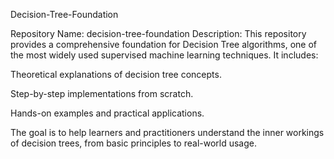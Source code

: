 Decision-Tree-Foundation

Repository Name: decision-tree-foundation
Description:
This repository provides a comprehensive foundation for Decision Tree algorithms, one of the most widely used supervised machine learning techniques. It includes:

Theoretical explanations of decision tree concepts.

Step-by-step implementations from scratch.

Hands-on examples and practical applications.

The goal is to help learners and practitioners understand the inner workings of decision trees, from basic principles to real-world usage.